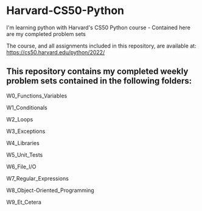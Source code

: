 # Harvard-CS50-Python
I'm learning python with Harvard's CS50 Python course - Contained here are my completed problem sets

The course, and all assignments included in this repository, are available at: https://cs50.harvard.edu/python/2022/ 

## This repository contains my completed weekly problem sets contained in the following folders:
W0_Functions_Variables

W1_Conditionals

W2_Loops

W3_Exceptions

W4_Libraries

W5_Unit_Tests

W6_File_I/O

W7_Regular_Expressions

W8_Object-Oriented_Programming

W9_Et_Cetera
